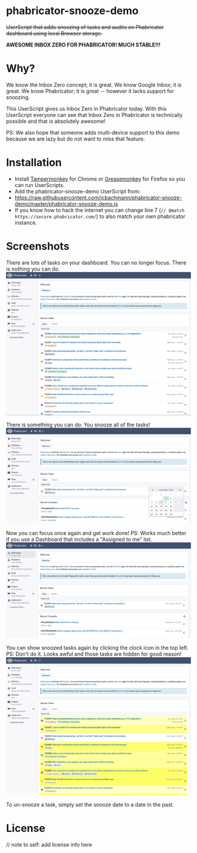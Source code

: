 # phabricator-snooze-demo

~~UserScript that adds snoozing of tasks and audits on Phabricator dashboard using local Browser storage.~~

**AWESOME INBOX ZERO FOR PHABRICATOR! MUCH STABLE!!!**

# Why?

We know the Inbox Zero concept; it is great.
We know Google Inbox; it is great.
We know Phabricator; it is great -- however it lacks support for snoozing.

This UserScript gives us Inbox Zero in Phabricator today.
With this UserScript everyone can see that Inbox Zero in Phabricator is technically possible and that is absolutely awesome!

PS: We also hope that someone adds multi-device support to this demo because we are lazy but do not want to miss that feature.

# Installation

* Install [Tampermonkey](https://chrome.google.com/webstore/detail/tampermonkey/dhdgffkkebhmkfjojejmpbldmpobfkfo) for Chrome or [Greasemonkey](https://addons.mozilla.org/en-US/firefox/addon/greasemonkey/) for Firefox so you can run UserScripts.
* Add the phabricator-snooze-demo UserScript from:
 * https://raw.githubusercontent.com/jcbachmann/phabricator-snooze-demo/master/phabricator-snooze-demo.js
* If you know how to hack the internet you can change line 7 (`// @match        https://secure.phabricator.com/`) to also match your own phabricator instance.

# Screenshots

There are lots of tasks on your dashboard. You can no longer focus. There is nothing you can do.
![pre](doc/pre.png?raw=true "pre")

There is something you can do: You snooze all of the tasks!
![snooze](doc/snooze.png?raw=true "snooze")

Now you can focus once again and get work done!
PS: Works much better if you use a Dashboard that includes a "Assigned to me" list.
![snoozed](doc/snoozed.png?raw=true "snoozed")

You can show snoozed tasks again by clicking the clock icon in the top left.
PS: Don't do it. Looks awful and those tasks are hidden for good reason! 
![hidden](doc/hidden.png?raw=true "hidden")

To un-snooze a task, simply set the snooze date to a date in the past.

# License

// note to self: add license info here

